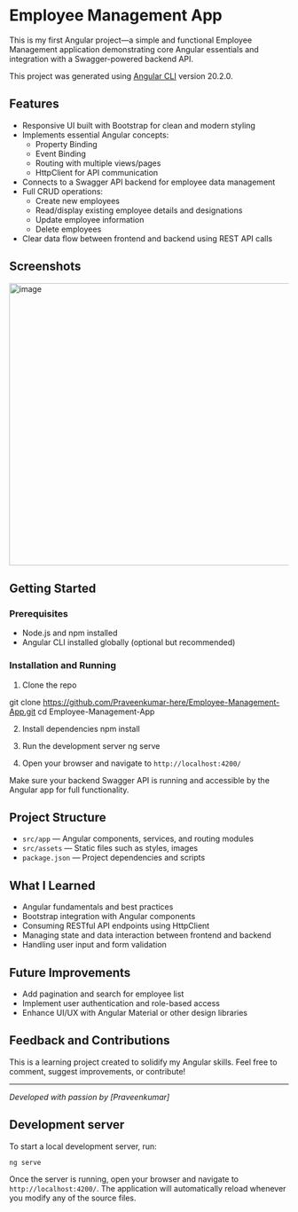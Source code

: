 # Employee Management App

This is my first Angular project—a simple and functional Employee Management application demonstrating core Angular essentials and integration with a Swagger-powered backend API.

This project was generated using [Angular CLI](https://github.com/angular/angular-cli) version 20.2.0.


## Features

- Responsive UI built with Bootstrap for clean and modern styling
- Implements essential Angular concepts:
  - Property Binding
  - Event Binding
  - Routing with multiple views/pages
  - HttpClient for API communication
- Connects to a Swagger API backend for employee data management
- Full CRUD operations:
  - Create new employees
  - Read/display existing employee details and designations
  - Update employee information
  - Delete employees
- Clear data flow between frontend and backend using REST API calls

## Screenshots

<img width="1920" height="509" alt="image" src="https://github.com/user-attachments/assets/d9454857-c59d-4f6e-beb4-4b540a6f5718" />


## Getting Started

### Prerequisites

- Node.js and npm installed
- Angular CLI installed globally (optional but recommended)

### Installation and Running

1. Clone the repo

git clone https://github.com/Praveenkumar-here/Employee-Management-App.git
cd Employee-Management-App


2. Install dependencies
    npm install


3. Run the development server
    ng serve


4. Open your browser and navigate to `http://localhost:4200/`

Make sure your backend Swagger API is running and accessible by the Angular app for full functionality.

## Project Structure

- `src/app` — Angular components, services, and routing modules
- `src/assets` — Static files such as styles, images
- `package.json` — Project dependencies and scripts

## What I Learned

- Angular fundamentals and best practices
- Bootstrap integration with Angular components
- Consuming RESTful API endpoints using HttpClient
- Managing state and data interaction between frontend and backend
- Handling user input and form validation

## Future Improvements

- Add pagination and search for employee list
- Implement user authentication and role-based access
- Enhance UI/UX with Angular Material or other design libraries

## Feedback and Contributions

This is a learning project created to solidify my Angular skills. Feel free to comment, suggest improvements, or contribute!

---

*Developed with passion by [Praveenkumar]*








## Development server

To start a local development server, run:

```bash
ng serve
```

Once the server is running, open your browser and navigate to `http://localhost:4200/`. The application will automatically reload whenever you modify any of the source files.



